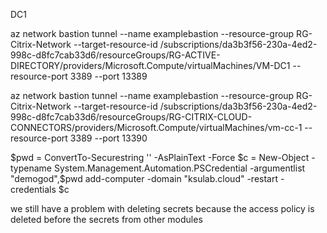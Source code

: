 DC1

az network bastion tunnel --name examplebastion --resource-group RG-Citrix-Network --target-resource-id /subscriptions/da3b3f56-230a-4ed2-998c-d8fc7cab33d6/resourceGroups/RG-ACTIVE-DIRECTORY/providers/Microsoft.Compute/virtualMachines/VM-DC1 --resource-port 3389 --port 13389

az network bastion tunnel --name examplebastion --resource-group RG-Citrix-Network --target-resource-id /subscriptions/da3b3f56-230a-4ed2-998c-d8fc7cab33d6/resourceGroups/RG-CITRIX-CLOUD-CONNECTORS/providers/Microsoft.Compute/virtualMachines/vm-cc-1 --resource-port 3389 --port 13390

$pwd = ConvertTo-Securestring '' -AsPlainText -Force
$c = New-Object -typename System.Management.Automation.PSCredential -argumentlist "demogod",$pwd
add-computer  -domain "ksulab.cloud" -restart -credentials $c

we still have a problem with deleting secrets because the access policy is deleted before the secrets from other modules